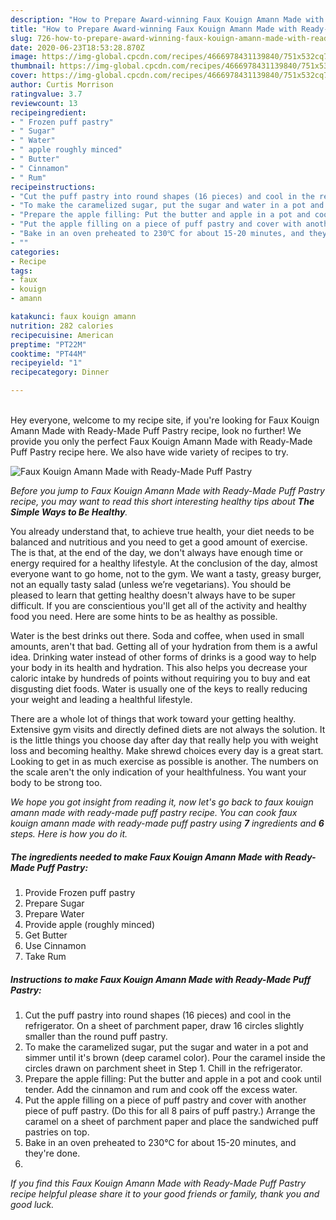 ```yaml
---
description: "How to Prepare Award-winning Faux Kouign Amann Made with Ready-Made Puff Pastry"
title: "How to Prepare Award-winning Faux Kouign Amann Made with Ready-Made Puff Pastry"
slug: 726-how-to-prepare-award-winning-faux-kouign-amann-made-with-ready-made-puff-pastry
date: 2020-06-23T18:53:28.870Z
image: https://img-global.cpcdn.com/recipes/4666978431139840/751x532cq70/faux-kouign-amann-made-with-ready-made-puff-pastry-recipe-main-photo.jpg
thumbnail: https://img-global.cpcdn.com/recipes/4666978431139840/751x532cq70/faux-kouign-amann-made-with-ready-made-puff-pastry-recipe-main-photo.jpg
cover: https://img-global.cpcdn.com/recipes/4666978431139840/751x532cq70/faux-kouign-amann-made-with-ready-made-puff-pastry-recipe-main-photo.jpg
author: Curtis Morrison
ratingvalue: 3.7
reviewcount: 13
recipeingredient:
- " Frozen puff pastry"
- " Sugar"
- " Water"
- " apple roughly minced"
- " Butter"
- " Cinnamon"
- " Rum"
recipeinstructions:
- "Cut the puff pastry into round shapes (16 pieces) and cool in the refrigerator. On a sheet of parchment paper, draw 16 circles slightly smaller than the round puff pastry."
- "To make the caramelized sugar, put the sugar and water in a pot and simmer until it&#39;s brown (deep caramel color). Pour the caramel inside the circles drawn on parchment sheet in Step 1. Chill in the refrigerator."
- "Prepare the apple filling: Put the butter and apple in a pot and cook until tender. Add the cinnamon and rum and cook off the excess water."
- "Put the apple filling on a piece of puff pastry and cover with another piece of puff pastry. (Do this for all 8 pairs of puff pastry.) Arrange the caramel on a sheet of parchment paper and place the sandwiched puff pastries on top."
- "Bake in an oven preheated to 230℃ for about 15-20 minutes, and they&#39;re done."
- ""
categories:
- Recipe
tags:
- faux
- kouign
- amann

katakunci: faux kouign amann 
nutrition: 282 calories
recipecuisine: American
preptime: "PT22M"
cooktime: "PT44M"
recipeyield: "1"
recipecategory: Dinner

---
```

<br>
Hey everyone, welcome to my recipe site, if you're looking for Faux Kouign Amann Made with Ready-Made Puff Pastry recipe, look no further! We provide you only the perfect Faux Kouign Amann Made with Ready-Made Puff Pastry recipe here. We also have wide variety of recipes to try.
<br>


![Faux Kouign Amann Made with Ready-Made Puff Pastry](https://img-global.cpcdn.com/recipes/4666978431139840/751x532cq70/faux-kouign-amann-made-with-ready-made-puff-pastry-recipe-main-photo.jpg)

<i>Before you jump to Faux Kouign Amann Made with Ready-Made Puff Pastry recipe, you may want to read this short interesting healthy tips about <strong>The Simple Ways to Be Healthy</strong>.</i>

You already understand that, to achieve true health, your diet needs to be balanced and nutritious and you need to get a good amount of exercise. The  is that, at the end of the day, we don't always have enough time or energy required for a healthy lifestyle. At the conclusion of the day, almost everyone want to go home, not to the gym. We want a tasty, greasy burger, not an equally tasty salad (unless we’re vegetarians). You should be pleased to learn that getting healthy doesn't always have to be super difficult. If you are conscientious you'll get all of the activity and healthy food you need. Here are some hints to be as healthy as possible.

Water is the best drinks out there. Soda and coffee, when used in small amounts, aren't that bad. Getting all of your hydration from them is a awful idea. Drinking water instead of other forms of drinks is a good way to help your body in its health and hydration. This also helps you decrease your caloric intake by hundreds of points without requiring you to buy and eat disgusting diet foods. Water is usually one of the keys to really reducing your weight and leading a healthful lifestyle.

There are a whole lot of things that work toward your getting healthy. Extensive gym visits and directly defined diets are not always the solution. It is the little things you choose day after day that really help you with weight loss and becoming healthy. Make shrewd choices every day is a great start. Looking to get in as much exercise as possible is another. The numbers on the scale aren't the only indication of your healthfulness. You want your body to be strong too. 


<i>We hope you got insight from reading it, now let's go back to faux kouign amann made with ready-made puff pastry recipe. You can cook faux kouign amann made with ready-made puff pastry using <strong>7</strong> ingredients and <strong>6</strong> steps. Here is how you do it.
</i>

##### The ingredients needed to make Faux Kouign Amann Made with Ready-Made Puff Pastry:

1. Provide  Frozen puff pastry
1. Prepare  Sugar
1. Prepare  Water
1. Provide  apple (roughly minced)
1. Get  Butter
1. Use  Cinnamon
1. Take  Rum


##### Instructions to make Faux Kouign Amann Made with Ready-Made Puff Pastry:

1. Cut the puff pastry into round shapes (16 pieces) and cool in the refrigerator. On a sheet of parchment paper, draw 16 circles slightly smaller than the round puff pastry.
1. To make the caramelized sugar, put the sugar and water in a pot and simmer until it&#39;s brown (deep caramel color). Pour the caramel inside the circles drawn on parchment sheet in Step 1. Chill in the refrigerator.
1. Prepare the apple filling: Put the butter and apple in a pot and cook until tender. Add the cinnamon and rum and cook off the excess water.
1. Put the apple filling on a piece of puff pastry and cover with another piece of puff pastry. (Do this for all 8 pairs of puff pastry.) Arrange the caramel on a sheet of parchment paper and place the sandwiched puff pastries on top.
1. Bake in an oven preheated to 230℃ for about 15-20 minutes, and they&#39;re done.
1. 


<i>If you find this Faux Kouign Amann Made with Ready-Made Puff Pastry recipe helpful please share it to your good friends or family, thank you and good luck.</i>
